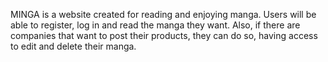 MINGA is a website created for reading and enjoying manga. Users will be able to register, log in and read the manga they want. Also, if there are companies that want to post their products, they can do so, having access to edit and delete their manga.
